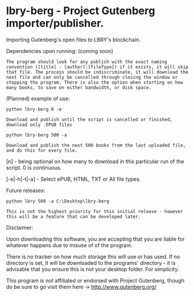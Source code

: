lbry-berg - Project Gutenberg importer/publisher.
===

Importing Gutenberg's open files to LBRY's blockchain.

Dependencies upon running: (coming soon)

`The program should look for any publish with the exact naming convention ([title] - [author]:[fileType])
if it exists, it will skip that file.
The process should be indiscriminate, it will download the next file and can only be cancelled through closing
the window or stopping the program.
There is also the option when starting on how many books, to save on either bandwidth, or disk space.`

(Planned) example of use:

    python lbry-berg 0 -e

`Download and publish until the script is cancelled or finished, download only .EPUB files`

    python lbry-berg 500 -a

`Download and publish the next 500 books from the last uploaded file, and do this for every file.`

[n] - being optional on how many to download in this particular run of the script. 0 is continuous.


[-e|-h|-t|-a] - Select ePUB, HTML, TXT or All file types.

Future releases:

    python lbry 500 -a C:\Desktop\lbry-berg

`This is not the highest priority for this initial release - however this will be a feature that can be developed later.`


Disclaimer:

Upon downloading this software, you are accepting that you are liable for whatever happens due to misuse of
of the program. 

There is no tracker on how much storage this will use or has used. If no directory is set, it will be downloaded to the
programs' directory - it is advisable that you ensure this is not your desktop folder. For simplicity.

This program is not affiliated or endorsed with Project Gutenberg, though do be sure to go 
visit them here -> http://www.gutenberg.org/
